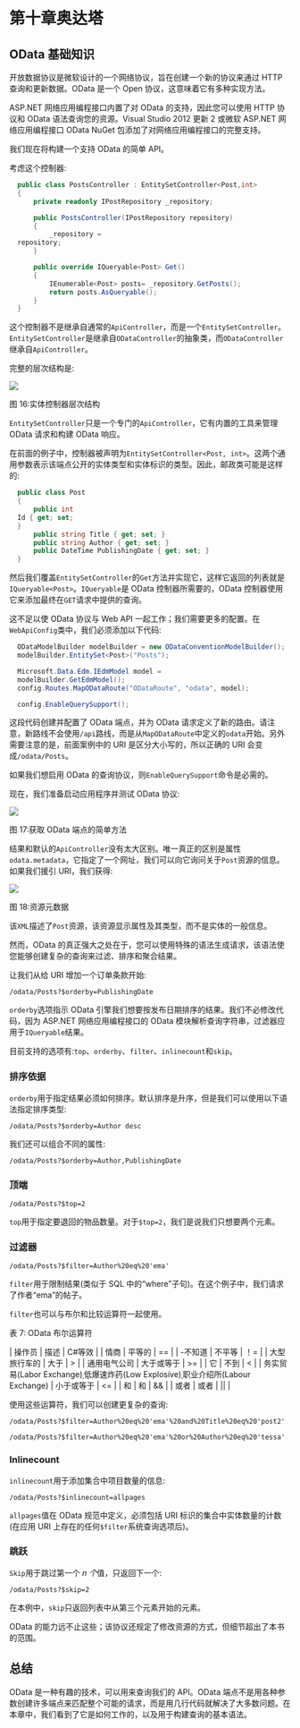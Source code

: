 # 第十章奥达塔

## OData 基础知识

开放数据协议是微软设计的一个网络协议，旨在创建一个新的协议来通过 HTTP 查询和更新数据。OData 是一个 Open 协议，这意味着它有多种实现方法。

ASP.NET 网络应用编程接口内置了对 OData 的支持，因此您可以使用 HTTP 协议和 OData 语法查询您的资源。Visual Studio 2012 更新 2 或微软 ASP.NET 网络应用编程接口 OData NuGet 包添加了对网络应用编程接口的完整支持。

我们现在将构建一个支持 OData 的简单 API。

考虑这个控制器:

```cs
  public class PostsController : EntitySetController<Post,int>
  {
      private readonly IPostRepository _repository;

      public PostsController(IPostRepository repository)
      {
          _repository =
  repository;
      }

      public override IQueryable<Post> Get()
      {
          IEnumerable<Post> posts= _repository.GetPosts();
          return posts.AsQueryable();
      }
  }

```

这个控制器不是继承自通常的`ApiController`，而是一个`EntitySetController`。`EntitySetController`是继承自`ODataController`的抽象类，而`ODataController`继承自`ApiController`。

完整的层次结构是:

![](../Images/image019.png)

图 16:实体控制器层次结构

`EntitySetController`只是一个专门的`ApiController`，它有内置的工具来管理 OData 请求和构建 OData 响应。

在前面的例子中，控制器被声明为`EntitySetController<Post, int>`。这两个通用参数表示该端点公开的实体类型和实体标识的类型。因此，邮政类可能是这样的:

```cs
  public class Post
  {
      public int
  Id { get; set;
  }
      public string Title { get; set; }
      public string Author { get; set; }
      public DateTime PublishingDate { get; set; }
  }

```

然后我们覆盖`EntitySetController`的`Get`方法并实现它，这样它返回的列表就是`IQueryable<Post>`。`IQueryable`是 OData 控制器所需要的，OData 控制器使用它来添加最终在`GET`请求中提供的查询。

这不足以使 OData 协议与 Web API 一起工作；我们需要更多的配置。在`WebApiConfig`类中，我们必须添加以下代码:

```cs
  ODataModelBuilder modelBuilder = new ODataConventionModelBuilder();
  modelBuilder.EntitySet<Post>("Posts");

  Microsoft.Data.Edm.IEdmModel model =
  modelBuilder.GetEdmModel();
  config.Routes.MapODataRoute("ODataRoute", "odata", model);

  config.EnableQuerySupport();

```

这段代码创建并配置了 OData 端点，并为 OData 请求定义了新的路由。请注意，新路线不会使用`/api`路线，而是从`MapODataRoute`中定义的`odata`开始。另外需要注意的是，前面案例中的 URI 是区分大小写的，所以正确的 URI 会变成`/odata/Posts`。

如果我们想启用 OData 的查询协议，则`EnableQuerySupport`命令是必需的。

现在，我们准备启动应用程序并测试 OData 协议:

![](../Images/image020.jpg)

图 17:获取 OData 端点的简单方法

结果和默认的`ApiController`没有太大区别。唯一真正的区别是属性`odata.metadata`，它指定了一个网址，我们可以向它询问关于`Post`资源的信息。如果我们援引 URI，我们获得:

![](../Images/image021.jpg)

图 18:资源元数据

该`XML`描述了`Post`资源，该资源显示属性及其类型，而不是实体的一般信息。

然而，OData 的真正强大之处在于，您可以使用特殊的语法生成请求，该语法使您能够创建复杂的查询来过滤、排序和聚合结果。

让我们从给 URI 增加一个订单条款开始:

`/odata/Posts?$orderby=PublishingDate`

`orderby`选项指示 OData 引擎我们想要按发布日期排序的结果。我们不必修改代码，因为 ASP.NET 网络应用编程接口的 OData 模块解析查询字符串，过滤器应用于`IQueryable`结果。

目前支持的选项有:`top`、`orderby`、`filter`、`inlinecount`和`skip`。

### 排序依据

`orderby`用于指定结果必须如何排序。默认排序是升序，但是我们可以使用以下语法指定排序类型:

`/odata/Posts?$orderby=Author desc`

我们还可以组合不同的属性:

`/odata/Posts?$orderby=Author,PublishingDate`

### 顶端

`/odata/Posts?$top=2`

`top`用于指定要退回的物品数量。对于`$top=2`，我们是说我们只想要两个元素。

### 过滤器

`/odata/Posts?$filter=Author%20eq%20'ema'`

`filter`用于限制结果(类似于 SQL 中的“where”子句)。在这个例子中，我们请求了作者“ema”的帖子。

`filter`也可以与布尔和比较运算符一起使用。

表 7: OData 布尔运算符

| 操作员 | 描述 | C#等效 |
| 情商 | 平等的 | == |
| -不知道 | 不平等 | ！= |
| 大型旅行车的 | 大于 | > |
| 通用电气公司 | 大于或等于 | >= |
| 它 | 不到 | < |
| 务实贸易(Labor Exchange)ˌ低爆速炸药(Low Explosive)ˌ职业介绍所(Labour Exchange) | 小于或等于 | <= |
| 和 | 和 | && |
| 或者 | 或者 | &#124;&#124; |

使用这些运算符，我们可以创建更复杂的查询:

`/odata/Posts?$filter=Author%20eq%20'ema'%20and%20Title%20eq%20'post2'`

`/odata/Posts?$filter=Author%20eq%20'ema'%20or%20Author%20eq%20'tessa'`

### Inlinecount

`inlinecount`用于添加集合中项目数量的信息:

`/odata/Posts?$inlinecount=allpages`

`allpages`值在 OData 规范中定义，必须包括 URI 标识的集合中实体数量的计数(在应用 URI 上存在的任何`$filter`系统查询选项后)。

### 跳跃

`Skip`用于跳过第一个 *n 个*值，只返回下一个:

`/odata/Posts?$skip=2`

在本例中，`skip`只返回列表中从第三个元素开始的元素。

OData 的能力远不止这些；该协议还规定了修改资源的方式，但细节超出了本书的范围。

## 总结

OData 是一种有趣的技术，可以用来查询我们的 API。OData 端点不是用各种参数创建许多端点来匹配整个可能的请求，而是用几行代码就解决了大多数问题。在本章中，我们看到了它是如何工作的，以及用于构建查询的基本语法。